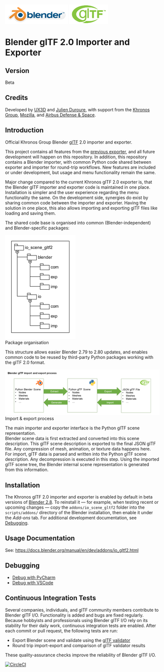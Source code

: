 [![Blender](misc/Blender_logo.png)](http://www.blender.org/) [![glTF](misc/glTF_logo.png)](https://www.khronos.org/gltf/)  

Blender glTF 2.0 Importer and Exporter
======================================

Version
-------

Beta

Credits
-------

Developed by [UX3D](http://www.ux3d.io/) and [Julien Duroure](http://julienduroure.com/), with support from the [Khronos Group](https://www.khronos.org/), [Mozilla](https://www.mozilla.org/), and [Airbus Defense & Space](https://www.airbus.com/space.html).

Introduction
------------

Official Khronos Group Blender [glTF](https://www.khronos.org/gltf/) 2.0 importer and exporter.  

This project contains all features from the [previous exporter](https://github.com/KhronosGroup/glTF-Blender-Exporter), and all future development will happen on this repository. In addition, this repository contains a Blender importer, with common Python code shared between exporter and importer for round-trip workflows. New features are included or under development, but usage and menu functionality remain the same.

Major change compared to the current Khronos glTF 2.0 exporter is, that the Blender glTF importer and exporter code is maintained in one place. Installation is simpler and the user experience regarding the menu functionality the same. On the development side, synergies do exist by sharing common code between the importer and exporter. Having the solution in one place, this also allows importing and exporting glTF files like loading and saving them.

The shared code base is organised into common (Blender-independent) and Blender-specific packages:  

![Packages](docs/packages.png)  
Package organisation  

This structure allows easier Blender 2.79 to 2.80 updates, and enables common code to be reused by third-party Python packages working with the glTF 2.0 format.

![Process](docs/io_process.png)  
Import & export process

The main importer and exporter interface is the Python glTF scene representation.  
Blender scene data is first extracted and converted into this scene description. This glTF scene description is exported to the final JSON glTF file. Any compression of mesh, animation, or texture data happens here.  
For import, glTF data is parsed and written into the Python glTF scene description. Any decompression is executed in this step. Using the imported glTF scene tree, the Blender internal scene representation is generated from this information.

Installation
------------

The Khronos glTF 2.0 importer and exporter is enabled by default in beta versions of [Blender 2.8](https://www.blender.org/2-8/). To reinstall it — for example, when testing recent or upcoming changes — copy the `addons/io_scene_gltf2` folder into the `scripts/addons/` directory of the Blender installation, then enable it under the *Add-ons* tab. For additional development documentation, see [Debugging](DEBUGGING.md).

Usage Documentation
-------------------

See: https://docs.blender.org/manual/en/dev/addons/io_gltf2.html

Debugging
---------

- [Debug with PyCharm](https://code.blender.org/2015/10/debugging-python-code-with-pycharm/)
- [Debug with VSCode](DEBUGGING.md)

Continuous Integration Tests
----------------------------

Several companies, individuals, and glTF community members contribute to Blender glTF I/O. Functionality is added and bugs are fixed regularly. Because hobbyists and professionals using Blender glTF I/O rely on its stability for their daily work,  continuous integration tests are enabled. After each commit or pull request, the following tests are run:

-	Export Blender scene and validate using the [glTF validator](https://github.com/KhronosGroup/glTF-Validator/)
-	Round trip import-export and comparison of glTF validator results  

These quality-assurance checks improve the reliability of Blender glTF I/O.  

[![CircleCI](https://circleci.com/gh/KhronosGroup/glTF-Blender-IO.svg?style=svg)](https://circleci.com/gh/KhronosGroup/glTF-Blender-IO)
